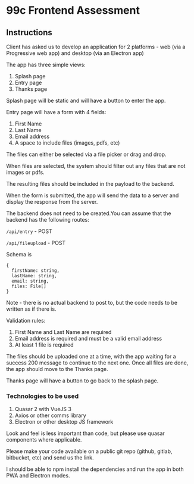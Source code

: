 # 99c Frontend Assessment

## Instructions
Client has asked us to develop an application for 2 platforms - web (via a Progressive web app) and desktop (via an Electron app)

The app has three simple views:
1. Splash page
2. Entry page
3. Thanks page

Splash page will be static and will have a button to enter the app.

Entry page will have a form with 4 fields:
1. First Name
2. Last Name
3. Email address
4. A space to include files (images, pdfs, etc)

The files can either be selected via a file picker or drag and drop.

When files are selected, the system should filter out any files that are not images or pdfs.

The resulting files should be included in the payload to the backend.

When the form is submitted, the app will send the data to a server and display the response from the server.

The backend does not need to be created.You can assume that the backend has the following routes:

```/api/entry``` - POST

```/api/fileupload``` - POST

Schema is
```
{
  firstName: string,
  lastName: string,
  email: string,
  files: File[]
}
```

Note - there is no actual backend to post to, but the code needs to be written as if there is.

Validation rules:
1. First Name and Last Name are required
2. Email address is required and must be a valid email address
3. At least 1 file is required

The files should be uploaded one at a time, with the app waiting for a success 200 message to continue to the next one. Once all files are done, the app should move to the Thanks page.

Thanks page will have a button to go back to the splash page.

### Technologies to be used
1. Quasar 2 with VueJS 3
2. Axios or other comms library
3. Electron or other desktop JS framework

Look and feel is less important than code, but please use quasar components where applicable.

Please make your code available on a public git repo (github, gitlab, bitbucket, etc) and send us the link.

I should be able to npm install the dependencies and run the app in both PWA and Electron modes.